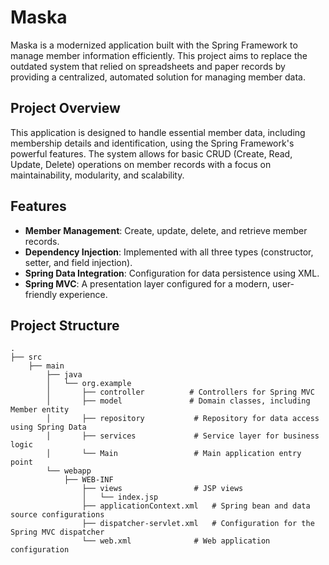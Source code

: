 # Maska

Maska is a modernized application built with the Spring Framework to manage member information efficiently. This project aims to replace the outdated system that relied on spreadsheets and paper records by providing a centralized, automated solution for managing member data.

## Project Overview

This application is designed to handle essential member data, including membership details and identification, using the Spring Framework's powerful features. The system allows for basic CRUD (Create, Read, Update, Delete) operations on member records with a focus on maintainability, modularity, and scalability.

## Features

- **Member Management**: Create, update, delete, and retrieve member records.
- **Dependency Injection**: Implemented with all three types (constructor, setter, and field injection).
- **Spring Data Integration**: Configuration for data persistence using XML.
- **Spring MVC**: A presentation layer configured for a modern, user-friendly experience.

## Project Structure

```plaintext
.
├── src
    ├── main
        ├── java
        │   └── org.example
        │       ├── controller          # Controllers for Spring MVC
        │       ├── model               # Domain classes, including Member entity
        │       ├── repository           # Repository for data access using Spring Data
        │       ├── services             # Service layer for business logic
        │       └── Main                 # Main application entry point
        └── webapp
            ├── WEB-INF
                ├── views                # JSP views
                │   └── index.jsp
                ├── applicationContext.xml   # Spring bean and data source configurations
                ├── dispatcher-servlet.xml   # Configuration for the Spring MVC dispatcher
                └── web.xml              # Web application configuration
